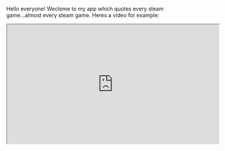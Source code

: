 Hello everyone! Weclome to my app which quotes every steam game...almost every steam game.
Heres a video for example: 

<iframe width="560" height="315" src="https://www.youtube.com/embed/YwhP3SlLMwE?si=e0SbfpGSmGzoAG_J" frameborder="1" allowfullscreen></iframe>
